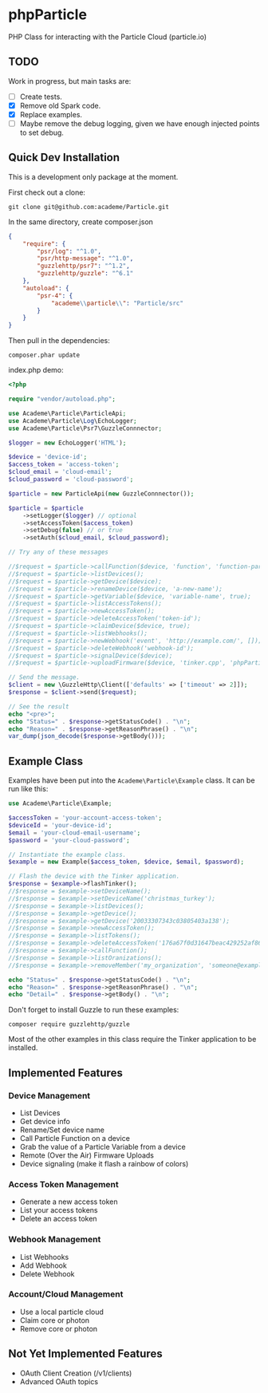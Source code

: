 phpParticle
========

PHP Class for interacting with the Particle Cloud (particle.io)

## TODO

Work in progress, but main tasks are:

* [ ] Create tests.
* [x] Remove old Spark code.
* [x] Replace examples.
* [ ] Maybe remove the debug logging, given we have enough injected points to set debug.

## Quick Dev Installation

This is a development only package at the moment.

First check out a clone:

    git clone git@github.com:academe/Particle.git

In the same directory, create composer.json

~~~json
{
    "require": {
        "psr/log": "^1.0",
        "psr/http-message": "^1.0",
        "guzzlehttp/psr7": "^1.2",
        "guzzlehttp/guzzle": "^6.1"
    },
    "autoload": {
        "psr-4": {
            "academe\\particle\\": "Particle/src"
        }
    }
}
~~~

Then pull in the dependencies:

    composer.phar update

index.php demo:

~~~php
<?php

require "vendor/autoload.php";

use Academe\Particle\ParticleApi;
use Academe\Particle\Log\EchoLogger;
use Academe\Particle\Psr7\GuzzleConnnector;

$logger = new EchoLogger('HTML');

$device = 'device-id';
$access_token = 'access-token';
$cloud_email = 'cloud-email';
$cloud_password = 'cloud-password';

$particle = new ParticleApi(new GuzzleConnnector());

$particle = $particle
    ->setLogger($logger) // optional
    ->setAccessToken($access_token)
    ->setDebug(false) // or true
    ->setAuth($cloud_email, $cloud_password);

// Try any of these messages

//$request = $particle->callFunction($device, 'function', 'function-parameters', true);
//$request = $particle->listDevices();
//$request = $particle->getDevice($device);
//$request = $particle->renameDevice($device, 'a-new-name');
//$request = $particle->getVariable($device, 'variable-name', true);
//$request = $particle->listAccessTokens();
//$request = $particle->newAccessToken();
//$request = $particle->deleteAccessToken('token-id');
//$request = $particle->claimDevice($device, true);
//$request = $particle->listWebhooks();
//$request = $particle->newWebhook('event', 'http://example.com/', []);
//$request = $particle->deleteWebhook('webhook-id');
//$request = $particle->signalDevice($device);
//$request = $particle->uploadFirmware($device, 'tinker.cpp', 'phpParticle/examples/tinker.cpp', false);

// Send the message.
$client = new \GuzzleHttp\Client(['defaults' => ['timeout' => 2]]);
$response = $client->send($request);

// See the result
echo "<pre>";
echo "Status=" . $response->getStatusCode() . "\n";
echo "Reason=" . $response->getReasonPhrase() . "\n";
var_dump(json_decode($response->getBody()));
~~~

## Example Class

Examples have been put into the `Academe\Particle\Example` class. It can be run like this:

~~~php
use Academe\Particle\Example;

$accessToken = 'your-account-access-token';
$deviceId = 'your-device-id';
$email = 'your-cloud-email-username';
$password = 'your-cloud-password';

// Instantiate the example class.
$example = new Example($access_token, $device, $email, $password);

// Flash the device with the Tinker application.
$response = $example->flashTinker();
//$response = $example->setDeviceName();
//$response = $example->setDeviceName('christmas_turkey');
//$response = $example->listDevices();
//$response = $example->getDevice();
//$response = $example->getDevice('20033307343c03805403a138');
//$response = $example->newAccessToken();
//$response = $example->listTokens();
//$response = $example->deleteAccessToken('176a67f0d31647beac429252af8663a5040a945c');
//$response = $example->callFunction();
//$response = $example->listOranizations();
//$response = $example->removeMember('my_organization', 'someone@example.com');

echo "Status=" . $response->getStatusCode() . "\n";
echo "Reason=" . $response->getReasonPhrase() . "\n";
echo "Detail=" . $response->getBody() . "\n";
~~~

Don't forget to install Guzzle to run these examples:

    composer require guzzlehttp/guzzle

Most of the other examples in this class require the Tinker application to be installed.

## Implemented Features

### Device Management
- List Devices
- Get device info 
- Rename/Set device name
- Call Particle Function on a device
- Grab the value of a Particle Variable from a device
- Remote (Over the Air) Firmware Uploads
- Device signaling (make it flash a rainbow of colors)

### Access Token Management
- Generate a new access token
- List your access tokens
- Delete an access token

### Webhook Management

- List Webhooks
- Add Webhook
- Delete Webhook

### Account/Cloud Management
- Use a local particle cloud
- Claim core or photon
- Remove core or photon

## Not Yet Implemented Features
- OAuth Client Creation (/v1/clients)
- Advanced OAuth topics
